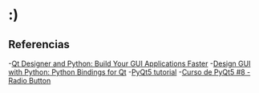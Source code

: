 # :)

## Referencias

-[Qt Designer and Python: Build Your GUI Applications Faster](https://realpython.com/qt-designer-python/)
-[Design GUI with Python: Python Bindings for Qt](https://www.qt.io/qt-for-python)
-[PyQt5 tutorial](https://build-system.fman.io/pyqt5-tutorial)
-[Curso de PyQt5 #8 - Radio Button](https://youtu.be/zGHgiIiFiMo?list=PLwsAoT89dh3qJ8JcprQ8AuHY8AGasvx4G)
